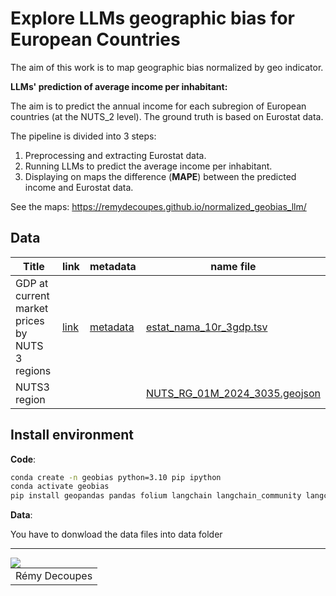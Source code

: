 # Explore LLMs geographic bias for European Countries

The aim of this work is to map geographic bias normalized by geo indicator.

**LLMs' prediction of average income per inhabitant:**

The aim is to predict the annual income for each subregion of European countries (at the NUTS_2 level). The ground truth is based on Eurostat data.

The pipeline is divided into 3 steps:

1. Preprocessing and extracting Eurostat data.
2. Running LLMs to predict the average income per inhabitant.
3. Displaying on maps the difference (**MAPE**) between the predicted income and Eurostat data.

See the maps: https://remydecoupes.github.io/normalized_geobias_llm/


## Data

| Title | link | metadata | name file |
|---|---|---|---|
| GDP at current market prices by NUTS 3 regions| [link](https://ec.europa.eu/eurostat/web/main/data/database) | [metadata](https://ec.europa.eu/eurostat/cache/metadata/en/reg_eco10_esms.htm) | [estat_nama_10r_3gdp.tsv](./data/estat_nama_10r_3gdp.tsv) |
| NUTS3 region| | | [NUTS_RG_01M_2024_3035.geojson](./data/NUTS_RG_01M_2024_3035.geojson)|

## Install environment

**Code**:

```bash
conda create -n geobias python=3.10 pip ipython
conda activate geobias 
pip install geopandas pandas folium langchain langchain_community langchain_core timeout_decorator langchain_openai matplotlib pycountry
```

**Data**: 

You have to donwload the data files into data folder

-------
<img align="left" src="https://www.umr-tetis.fr/images/logo-header-tetis.png">


|           |
|----------------------|
| Rémy Decoupes        |